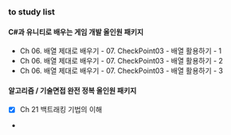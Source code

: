 ### to study list
#### C#과 유니티로 배우는 게임 개발 올인원 패키지
- Ch 06. 배열 제대로 배우기 - 07. CheckPoint03 - 배열 활용하기 - 1
- Ch 06. 배열 제대로 배우기 - 07. CheckPoint03 - 배열 활용하기 - 2
- Ch 06. 배열 제대로 배우기 - 07. CheckPoint03 - 배열 활용하기 - 3
#### 알고리즘 / 기술면접 완전 정복 올인원 패키지 
- [x] Ch 21 백트래킹 기법의 이해
- 
